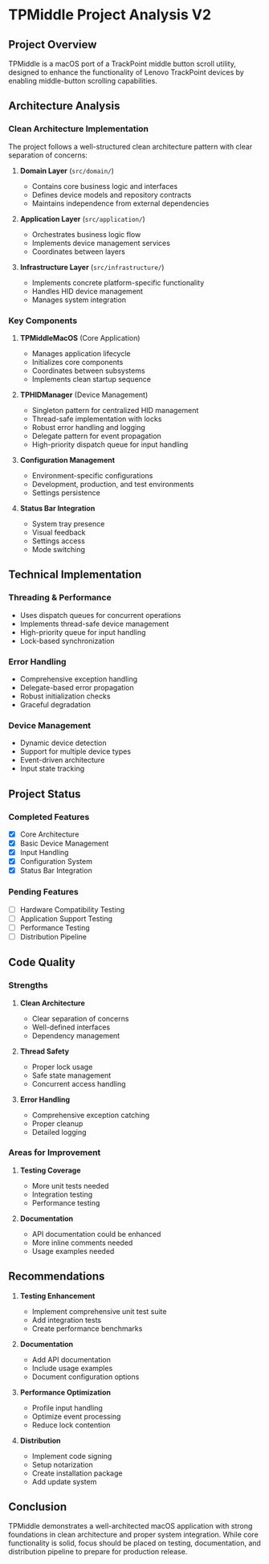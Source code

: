 # TPMiddle Project Analysis V2

## Project Overview

TPMiddle is a macOS port of a TrackPoint middle button scroll utility, designed to enhance the functionality of Lenovo TrackPoint devices by enabling middle-button scrolling capabilities.

## Architecture Analysis

### Clean Architecture Implementation

The project follows a well-structured clean architecture pattern with clear separation of concerns:

1. **Domain Layer** (`src/domain/`)
   - Contains core business logic and interfaces
   - Defines device models and repository contracts
   - Maintains independence from external dependencies

2. **Application Layer** (`src/application/`)
   - Orchestrates business logic flow
   - Implements device management services
   - Coordinates between layers

3. **Infrastructure Layer** (`src/infrastructure/`)
   - Implements concrete platform-specific functionality
   - Handles HID device management
   - Manages system integration

### Key Components

1. **TPMiddleMacOS** (Core Application)
   - Manages application lifecycle
   - Initializes core components
   - Coordinates between subsystems
   - Implements clean startup sequence

2. **TPHIDManager** (Device Management)
   - Singleton pattern for centralized HID management
   - Thread-safe implementation with locks
   - Robust error handling and logging
   - Delegate pattern for event propagation
   - High-priority dispatch queue for input handling

3. **Configuration Management**
   - Environment-specific configurations
   - Development, production, and test environments
   - Settings persistence

4. **Status Bar Integration**
   - System tray presence
   - Visual feedback
   - Settings access
   - Mode switching

## Technical Implementation

### Threading & Performance

- Uses dispatch queues for concurrent operations
- Implements thread-safe device management
- High-priority queue for input handling
- Lock-based synchronization

### Error Handling

- Comprehensive exception handling
- Delegate-based error propagation
- Robust initialization checks
- Graceful degradation

### Device Management

- Dynamic device detection
- Support for multiple device types
- Event-driven architecture
- Input state tracking

## Project Status

### Completed Features

- [x] Core Architecture
- [x] Basic Device Management
- [x] Input Handling
- [x] Configuration System
- [x] Status Bar Integration

### Pending Features

- [ ] Hardware Compatibility Testing
- [ ] Application Support Testing
- [ ] Performance Testing
- [ ] Distribution Pipeline

## Code Quality

### Strengths

1. **Clean Architecture**
   - Clear separation of concerns
   - Well-defined interfaces
   - Dependency management

2. **Thread Safety**
   - Proper lock usage
   - Safe state management
   - Concurrent access handling

3. **Error Handling**
   - Comprehensive exception catching
   - Proper cleanup
   - Detailed logging

### Areas for Improvement

1. **Testing Coverage**
   - More unit tests needed
   - Integration testing
   - Performance testing

2. **Documentation**
   - API documentation could be enhanced
   - More inline comments needed
   - Usage examples needed

## Recommendations

1. **Testing Enhancement**
   - Implement comprehensive unit test suite
   - Add integration tests
   - Create performance benchmarks

2. **Documentation**
   - Add API documentation
   - Include usage examples
   - Document configuration options

3. **Performance Optimization**
   - Profile input handling
   - Optimize event processing
   - Reduce lock contention

4. **Distribution**
   - Implement code signing
   - Setup notarization
   - Create installation package
   - Add update system

## Conclusion

TPMiddle demonstrates a well-architected macOS application with strong foundations in clean architecture and proper system integration. While core functionality is solid, focus should be placed on testing, documentation, and distribution pipeline to prepare for production release.
